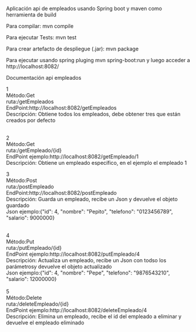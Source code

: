 Aplicación api de empleados usando Spring boot y maven como herramienta de build

Para compilar: mvn compile <br>

Para ejecutar Tests: mvn test

Para crear artefacto de despliegue (.jar): mvn package

Para ejecutar usando spring pluging mvn spring-boot:run y luego acceder a http://localhost:8082/

Documentación api empleados

1 <br>
Método:Get <br>
ruta:/getEmpleados <br>
EndPoint:http://localhost:8082/getEmpleados <br>
Descripción: Obtiene todos los empleados, debe obtener tres que están creados por defecto <br>


<br>
2<br>
Método:Get<br>
ruta:/getEmpleado/{id}<br>
EndPoint ejemplo:http://localhost:8082/getEmpleado/1 <br>
Descripción: Obtiene un empleado específico, en el ejemplo el empleado 1<br>


3<br>
Método:Post<br>
ruta:/postEmpleado<br>
EndPoint:http://localhost:8082/postEmpleado <br>
Descripción: Guarda un empleado, recibe un Json y devuelve el objeto guardado<br>
Json ejemplo:{"id": 4, "nombre": "Pepito", "telefono": "0123456789", "salario": 9000000}<br>


<br>
4<br>
Método:Put<br>
ruta:/putEmpleado/{id}<br>
EndPoint ejemplo:http://localhost:8082/putEmpleado/4 <br>
Descripción: Actualiza un empleado, recibe un Json con todso los parámetrosy devuelve el objeto actualizado<br>
Json ejemplo:{"id": 4, "nombre": "Pepe", "telefono": "9876543210", "salario": 12000000}<br>


<br>
5<br>
Método:Delete<br>
ruta:/deleteEmpleado/{id}<br>
EndPoint ejemplo:http://localhost:8082/deleteEmpleado/4 <br>
Descripción: Elimina un empleado, recibe el id del empleado a eliminar y devuelve el empleado eliminado<br>

